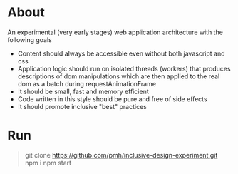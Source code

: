 # About

An experimental (very early stages) web application architecture with the following goals

- Content should always be accessible even without both javascript and css
- Application logic should run on isolated threads (workers) that produces descriptions of dom manipulations which are then applied to the real dom as a batch during requestAnimationFrame
- It should be small, fast and memory efficient
- Code written in this style should be pure and free of side effects
- It should promote inclusive "best" practices

# Run

> git clone https://github.com/pmh/inclusive-design-experiment.git
> npm i
> npm start
